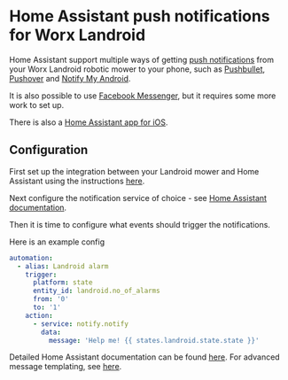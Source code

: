 # Home Assistant push notifications for Worx Landroid

Home Assistant support multiple ways of getting 
[push notifications](https://home-assistant.io/components/notify/) from your
Worx Landroid robotic mower to your phone, such as 
[Pushbullet](https://home-assistant.io/components/notify.pushbullet/),
[Pushover](https://home-assistant.io/components/notify.pushover/) and 
[Notify My Android](https://home-assistant.io/components/notify.nma/). 

It is also possible to use [Facebook Messenger](https://home-assistant.io/components/notify.facebook/), but it requires some more work to set up.

There is also a [Home Assistant app for iOS](https://home-assistant.io/docs/ecosystem/ios/).

## Configuration

First set up the integration between your Landroid mower and Home Assistant
using the instructions [here](README.md).

Next configure the notification service of choice - see 
[Home Assistant documentation](https://home-assistant.io/components/notify/).

Then it is time to configure what events should trigger the notifications.

Here is an example config
```yaml
automation:
  - alias: Landroid alarm
    trigger:
      platform: state
      entity_id: landroid.no_of_alarms
      from: '0'
      to: '1'
    action:
      - service: notify.notify
        data:
          message: 'Help me! {{ states.landroid.state.state }}'
```

Detailed Home Assistant documentation can be found [here](https://home-assistant.io/docs/automation/).
For advanced message templating, see [here](https://home-assistant.io/docs/configuration/templating/).